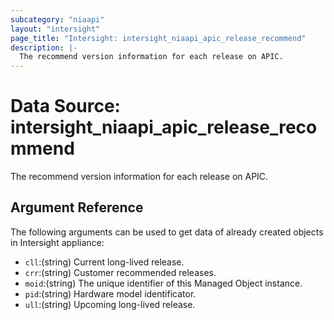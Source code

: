 ```yaml
---
subcategory: "niaapi"
layout: "intersight"
page_title: "Intersight: intersight_niaapi_apic_release_recommend"
description: |-
  The recommend version information for each release on APIC.
---
```


# Data Source: intersight_niaapi_apic_release_recommend
The recommend version information for each release on APIC.
## Argument Reference
The following arguments can be used to get data of already created objects in Intersight appliance:
* `cll`:(string) Current long-lived release. 
* `crr`:(string) Customer recommended releases. 
* `moid`:(string) The unique identifier of this Managed Object instance. 
* `pid`:(string) Hardware model identificator. 
* `ull`:(string) Upcoming long-lived release. 

